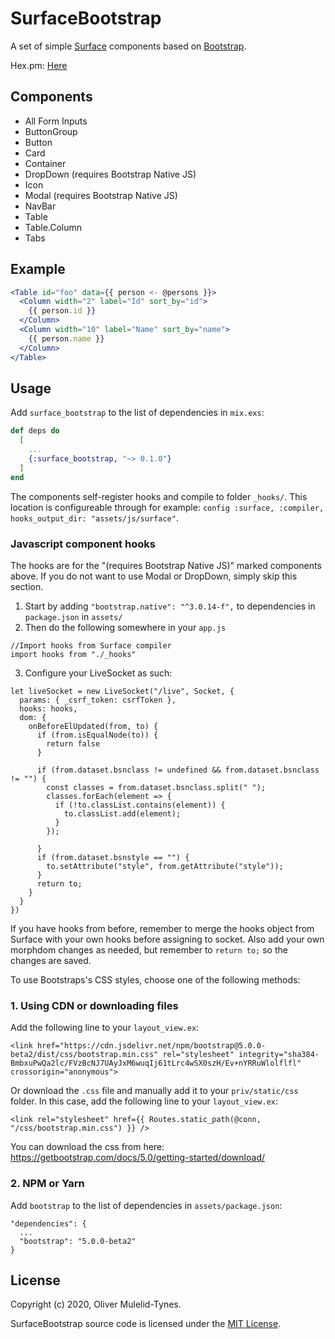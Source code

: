 # SurfaceBootstrap

A set of simple [Surface](https://github.com/surface-ui/surface/) components
based on [Bootstrap](https://getbootstrap.com/docs/5.0/getting-started/introduction/).

Hex.pm: [Here](https://hex.pm/packages/surface_bootstrap)


## Components

  * All Form Inputs
  * ButtonGroup
  * Button
  * Card
  * Container
  * DropDown (requires Bootstrap Native JS)
  * Icon
  * Modal (requires Bootstrap Native JS)
  * NavBar
  * Table
  * Table.Column
  * Tabs

## Example

```jsx
<Table id="foo" data={{ person <- @persons }}>
  <Column width="2" label="Id" sort_by="id">
    {{ person.id }}
  </Column>
  <Column width="10" label="Name" sort_by="name">
    {{ person.name }}
  </Column>
</Table>
```

## Usage

Add `surface_bootstrap` to the list of dependencies in `mix.exs`:

```elixir
def deps do
  [
    ...
    {:surface_bootstrap, "~> 0.1.0"}
  ]
end
```

The components self-register hooks and compile to folder `_hooks/`.
This location is configureable through for example: `config :surface, :compiler, hooks_output_dir: "assets/js/surface"`.


### Javascript component hooks
The hooks are for the "(requires Bootstrap Native JS)" marked components above.
If you do not want to use Modal or DropDown, simply skip this section.
1. Start by adding `"bootstrap.native": "^3.0.14-f",` to dependencies in `package.json` in `assets/`
2. Then do the following somewhere in your `app.js` 
```
//Import hooks from Surface compiler
import hooks from "./_hooks"
```
3. Configure your LiveSocket as such:
```
let liveSocket = new LiveSocket("/live", Socket, {
  params: { _csrf_token: csrfToken },
  hooks: hooks,
  dom: {
    onBeforeElUpdated(from, to) {
      if (from.isEqualNode(to)) {
        return false
      }

      if (from.dataset.bsnclass != undefined && from.dataset.bsnclass != "") {
        const classes = from.dataset.bsnclass.split(" ");
        classes.forEach(element => {
          if (!to.classList.contains(element)) {
            to.classList.add(element);
          }
        });

      }
      if (from.dataset.bsnstyle == "") {
        to.setAttribute("style", from.getAttribute("style"));
      }
      return to;
    }
  }
})
```

If you have hooks from before, remember to merge the hooks object from Surface with your own hooks before assigning to socket. Also add your own morphdom changes as needed, but remember to `return to;` so the changes are saved.


To use Bootstraps's CSS styles, choose one of the following methods:

### 1. Using CDN or downloading files

Add the following line to your `layout_view.ex`:

```
<link href="https://cdn.jsdelivr.net/npm/bootstrap@5.0.0-beta2/dist/css/bootstrap.min.css" rel="stylesheet" integrity="sha384-BmbxuPwQa2lc/FVzBcNJ7UAyJxM6wuqIj61tLrc4wSX0szH/Ev+nYRRuWlolflfl" crossorigin="anonymous">
```

Or download the `.css` file and manually add it to your `priv/static/css` folder.
In this case, add the following line to your `layout_view.ex`:

```
<link rel="stylesheet" href={{ Routes.static_path(@conn, "/css/bootstrap.min.css") }} />
```

You can download the css from here: https://getbootstrap.com/docs/5.0/getting-started/download/

### 2. NPM or Yarn

Add `bootstrap` to the list of dependencies in `assets/package.json`:

```
"dependencies": {
  ...
  "bootstrap": "5.0.0-beta2"
}
```

## License

Copyright (c) 2020, Oliver Mulelid-Tynes.

SurfaceBootstrap source code is licensed under the [MIT License](LICENSE.md).